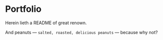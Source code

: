 # Portfolio

Herein lieth a README of great renown. 

And peanuts — `salted, roasted, delicious peanuts` — because why not?
